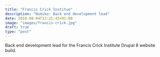 ```yaml
---
title: "Francis Crick Institue"
description: "Numiko: Back end development lead"
date: 2018-08-04T13:21:43+01:00
image: "images/francis-crick.jpg"
draft: true
type: "post"
---
```

Back end development lead for the Francis Crick Institute Drupal 8 website build.
